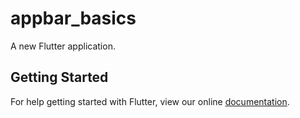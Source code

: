 # appbar_basics

A new Flutter application.

## Getting Started

For help getting started with Flutter, view our online
[documentation](https://flutter.io/).

